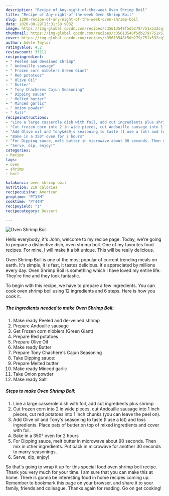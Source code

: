 ```yaml
---
description: "Recipe of Any-night-of-the-week Oven Shrimp Boil"
title: "Recipe of Any-night-of-the-week Oven Shrimp Boil"
slug: 1200-recipe-of-any-night-of-the-week-oven-shrimp-boil
date: 2020-08-29T13:31:58.903Z
image: https://img-global.cpcdn.com/recipes/c35613548f5db279/751x532cq70/oven-shrimp-boil-recipe-main-photo.jpg
thumbnail: https://img-global.cpcdn.com/recipes/c35613548f5db279/751x532cq70/oven-shrimp-boil-recipe-main-photo.jpg
cover: https://img-global.cpcdn.com/recipes/c35613548f5db279/751x532cq70/oven-shrimp-boil-recipe-main-photo.jpg
author: Adele Taylor
ratingvalue: 4.2
reviewcount: 33211
recipeingredient:
- " Peeled and deveined shrimp"
- " Andouille sausage"
- " Frozen corn nibblers Green Giant"
- " Red potatoes"
- " Olive Oil"
- " Butter"
- " Tony Chacheres Cajun Seasoning"
- " Dipping sauce"
- " Melted butter"
- " Minced garlic"
- " Onion powder"
- " Salt"
recipeinstructions:
- "Line a large casserole dish with foil, add cut ingredients plus shrimp"
- "Cut frozen corn into 2 in wide pieces, cut Andouille sausage into 1 inch pieces, cut red potatoes into 1 inch chunks (you can leave the peel on)."
- "Add Olive oil and Tony&#39;s seasoning to taste (I use a lot) and toss ingredients. Place pats of butter on top of mixed ingredients and cover with foil."
- "Bake in a 350° oven for 2 hours"
- "For Dipping sauce, melt butter in microwave about 90 seconds. Then mix in other ingredients. Put back in microwave for another 30 seconds to marry seasonings."
- "Serve, dip, enjoy!"
categories:
- Recipe
tags:
- oven
- shrimp
- boil

katakunci: oven shrimp boil 
nutrition: 219 calories
recipecuisine: American
preptime: "PT33M"
cooktime: "PT44M"
recipeyield: "1"
recipecategory: Dessert

---
```



![Oven Shrimp Boil](https://img-global.cpcdn.com/recipes/c35613548f5db279/751x532cq70/oven-shrimp-boil-recipe-main-photo.jpg)

Hello everybody, it's John, welcome to my recipe page. Today, we're going to prepare a distinctive dish, oven shrimp boil. One of my favorites food recipes. For mine, I will make it a bit unique. This will be really delicious.

Oven Shrimp Boil is one of the most popular of current trending meals on earth. It's simple, it is fast, it tastes delicious. It's appreciated by millions every day. Oven Shrimp Boil is something which I have loved my entire life. They're fine and they look fantastic.




To begin with this recipe, we have to prepare a few ingredients. You can cook oven shrimp boil using 12 ingredients and 6 steps. Here is how you cook it.

<!--inarticleads1-->

##### The ingredients needed to make Oven Shrimp Boil:

1. Make ready  Peeled and de-veined shrimp
1. Prepare  Andouille sausage
1. Get  Frozen corn nibblers (Green Giant)
1. Prepare  Red potatoes
1. Prepare  Olive Oil
1. Make ready  Butter
1. Prepare  Tony Chachere&#39;s Cajun Seasoning
1. Take  Dipping sauce:
1. Prepare  Melted butter
1. Make ready  Minced garlic
1. Take  Onion powder
1. Make ready  Salt




<!--inarticleads2-->

##### Steps to make Oven Shrimp Boil:

1. Line a large casserole dish with foil, add cut ingredients plus shrimp
1. Cut frozen corn into 2 in wide pieces, cut Andouille sausage into 1 inch pieces, cut red potatoes into 1 inch chunks (you can leave the peel on).
1. Add Olive oil and Tony&#39;s seasoning to taste (I use a lot) and toss ingredients. Place pats of butter on top of mixed ingredients and cover with foil.
1. Bake in a 350° oven for 2 hours
1. For Dipping sauce, melt butter in microwave about 90 seconds. Then mix in other ingredients. Put back in microwave for another 30 seconds to marry seasonings.
1. Serve, dip, enjoy!




So that's going to wrap it up for this special food oven shrimp boil recipe. Thank you very much for your time. I am sure that you can make this at home. There is gonna be interesting food in home recipes coming up. Remember to bookmark this page on your browser, and share it to your family, friends and colleague. Thanks again for reading. Go on get cooking!
